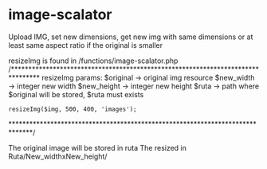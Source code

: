 # image-scalator
Upload IMG, set new dimensions, get new img with same dimensions or at least same aspect ratio if the original is smaller 

resizeImg is found in /functions/image-scalator.php
/********************************************************************************
	resizeImg params:
		$original 	-> original img resource
		$new_width 	-> integer new width 
		$new_height -> integer new height 
		$ruta 		-> path where $original will be stored, $ruta must exists
	
	resizeImg($img, 500, 400, 'images');
******************************************************************************/

The original image will be stored in ruta
The resized in Ruta/New_widthxNew_height/
